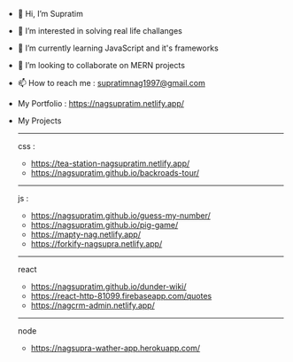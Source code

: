 - 👋 Hi, I’m Supratim
- 👀 I’m interested in solving real life challanges
- 🌱 I’m currently learning JavaScript and it's frameworks
- 💞️ I’m looking to collaborate on MERN projects
- 📫 How to reach me : supratimnag1997@gmail.com
- My Portfolio : https://nagsupratim.netlify.app/

- My Projects
  _______________________________________________________________
  css : 
  - https://tea-station-nagsupratim.netlify.app/
  - https://nagsupratim.github.io/backroads-tour/ 
  _______________________________________________________________
  js : 
  - https://nagsupratim.github.io/guess-my-number/
  - https://nagsupratim.github.io/pig-game/
  - https://mapty-nag.netlify.app/
  - https://forkify-nagsupra.netlify.app/
  _______________________________________________________________
  react 
  - https://nagsupratim.github.io/dunder-wiki/
  - https://react-http-81099.firebaseapp.com/quotes
  - https://nagcrm-admin.netlify.app/
  _______________________________________________________________
  node 
  - https://nagsupra-wather-app.herokuapp.com/

<!---
nagSupratim/nagSupratim is a ✨ special ✨ repository because its `README.md` (this file) appears on your GitHub profile.
You can click the Preview link to take a look at your changes.
--->

